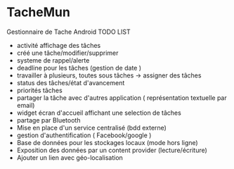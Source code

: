 # TacheMun
Gestionnaire de Tache Android
TODO LIST

- activité affichage des tâches
- créé une tâche/modifier/supprimer 
- systeme de rappel/alerte
- deadline pour les tâches (gestion de date )
- travailler à plusieurs, toutes sous tâches -> assigner des tâches
- status des tâches/état d'avancement
- priorités tâches 
- partager la tâche avec d'autres application ( représentation textuelle par email)
- widget écran d'accueil affichant une selection de tâches
- partage par Bluetooth
- Mise en place d'un service centralisé (bdd externe)
- gestion d'authentification ( Facebook/google ) 
- Base de données pour les stockages locaux (mode hors ligne)
- Exposition des données par un content provider (lecture/écriture)
- Ajouter un lien avec géo-localisation

